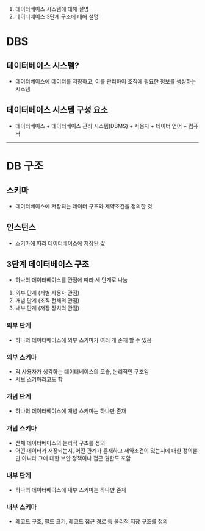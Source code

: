 1. 데이터베이스 시스템에 대해 설명
2.  데이터베이스 3단계 구조에 대해 설명

# DBS

## 데이터베이스 시스템?
- 데이터베이스에 데이터를 저장하고, 이를 관리하여 조직에 필요한 정보를 생성하는 시스템

## 데이터베이스 시스템 구성 요소
- 데이터베이스 + 데이터베이스 관리 시스템(DBMS) + 사용자 + 데이터 언어 + 컴퓨터

---

# DB 구조

## 스키마
- 데이터베이스에 저장되는 데이터 구조와 제약조건을 정의한 것

## 인스턴스
- 스키마에 따라 데이터베이스에 저장된 값

## 3단계 데이터베이스 구조
- 하나의 데이터베이스를 관점에 따라 세 단계로 나눔

1. 외부 단계 (개별 사용자 관점)
2. 개념 단계 (조직 전체의 관점)
3. 내부 단계 (저장 장치의 관점)

### 외부 단계
- 하나의 데이터베이스에 외부 스키마가 여러 개 존재 할 수 있음

### 외부 스키마
- 각 사용자가 생각하는 데이터베이스의 모습, 논리적인 구조임
- 서브 스키마라고도 함

### 개념 단계
- 하나의 데이터베이스에 개념 스키마는 하나만 존재

### 개념 스키마
- 전체 데이터베이스의 논리적 구조를 정의
- 어떤 데이터가 저장되는지, 어떤 관계가 존재하고 제약조건이 있는지에 대한 정의뿐만 아니라 그에 대한 보안 정책이나 접근 권한도 포함

### 내부 단계
- 하나의 데이터베이스에 내부 스키마는 하나만 존재

### 내부 스키마
- 레코드 구조, 필드 크기, 레코드 접근 경로 등 물리적 저장 구조를 정의